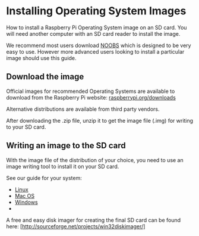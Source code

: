 # Installing Operating System Images

How to install a Raspberry Pi Operating System image on an SD card. You will need another computer with an SD card reader to install the image.

We recommend most users download [NOOBS](../noobs.md) which is designed to be very easy to use. However more advanced users looking to install a particular image should use this guide.

## Download the image

Official images for recommended Operating Systems are available to download from the Raspberry Pi website: [raspberrypi.org/downloads](http://www.raspberrypi.org/downloads/)

Alternative distributions are available from third party vendors.

After downloading the .zip file, unzip it to get the image file (.img) for writing to your SD card.

## Writing an image to the SD card

With the image file of the distribution of your choice, you need to use an image writing tool to install it on your SD card.

See our guide for your system:

- [Linux](linux.md)
- [Mac OS](mac.md)
- [Windows](windows.md)
- 
A free and easy disk imager for creating the final SD card can be found here: [http://sourceforge.net/projects/win32diskimager/]
